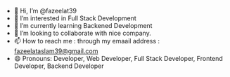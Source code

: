  - 👋 Hi, I’m @fazeelat39
- 👀 I’m interested in Full Stack Development
- 🌱 I’m currently learning Backened Development
- 💞️ I’m looking to collaborate with nice company.
- 📫 How to reach me : through my emaail address : fazeelataslam39@gmail.com
- 😄 Pronouns: Developer, Web Developer, Full Stack Developer, Frontend Developer, Backend Developer
  


